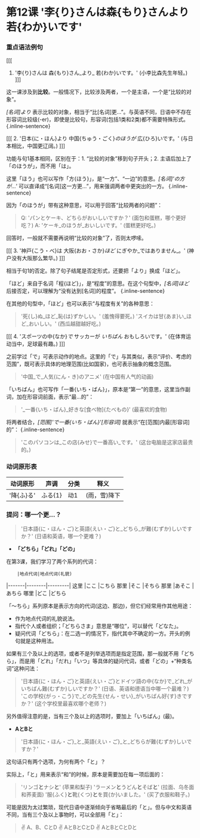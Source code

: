 # 第12课 '李{り}さんは森{もり}さんより若{わか}いです'

### 重点语法例句

[[[
1. '李{り}さんは 森{もり}さん_より_ 若{わか}いです。' (小李比森先生年轻。)
]]]

这一课涉及到**比较**。一般情况下，比较涉及两者，一个是主语，一个是“比较的对象”。

*[名词]より* 表示比较的对象，相当于“比[名词]更...”。与英语不同，日语中不存在形容词比较级(-er)，即使是比较句，形容词(包括1类和2类)都不需要特殊形式。
{.inline-sentence}

<style>

.inline-sentence em {
    all:unset;
    background-color: var(--bg-gray);
    padding: 3px;
    border-radius: 4px; 
}

</style>

[[[
2. '日本{に・ほん}より 中国{ちゅう・ごく}_のほうが_ 広{ひろ}いです。' (与日本相比，中国更辽阔。)
]]]

功能与句1基本相同，区别在于：1. “比较的对象”移到句子开头；2. 主语后加上了「のほうが」，而不用「は」。

这里「ほう」也可以写作「方{ほう}」，是“一方”、“一边”的意思。*[名词]'の方が…'* 可以直译成“[名词]这一方更…”，用来强调两者中更突出的一方。
{.inline-sentence}

因为「のほうが」带有这种意思，可以用于回答“比较两者的问题”：
> Q: 'パンとケーキ、どちらがおいしいですか？' (面包和蛋糕，哪个更好吃？)
> A: 'ケーキ_のほうが_おいしいです。' (蛋糕更好吃。)

回答时，一般就不需要再说明“比较的对象”了，否则太啰嗦。

[[[
3. '神戸{こう・べ}は 大阪{おお・さか}_ほど_ にぎやか_ではありません_。' (神户没有大阪那么繁华。)
]]]

相当于句1的否定。除了句子结尾是否定形式，还要把「より」换成「ほど」。

「ほど」来自于名词「程{ほど}」，是“程度”的意思。在这个句型中，*[名词]ほど* 后接否定，可以理解为“没有达到[名词]的程度”。
{.inline-sentence}

在其他的句型中，「ほど」也可以表示“与程度有关”的各种意思：
> '死{し}ぬ_ほど_恥{は}ずかしい。' (羞愧得要死。)
> 'スイカは甘{あま}い_ほど_おいしい。' (西瓜越甜越好吃。)

[[[
4. 'スポーツの中{なか}_で_ サッカーが _いちばん_ おもしろいです。' (在体育运动当中，足球最有趣。)
]]]

之前学过「で」可表示动作的地点。这里的「で」与其类似，表示“评价、考虑的范围”，既可表示具体的地理范围(比如国家)，也可表示抽象的概念范围。
> '中国_で_人気{にん・き}のアニメ' (在中国有人气的动画)

「いちばん」也可写作「一番{いち・ばん}」，原本是“第一”的意思，这里当作副词，加在形容词前面，表示“最…的”：
> '_一番{いち・ばん}_好きな[食べ物]{たべもの}' (最喜欢的食物)

将两者结合，*[范围]'で一番{いち・ばん}'[形容词]* 就表示“在[范围]内最[形容词]的”：
{.inline-sentence}

> 'このパソコンは_この店{みせ}で一番高い_です。' (这台电脑是这家店最贵的。)

### 动词原形表
|动词原形       |声调         |分类|释义
|---------------|-------------|----|------|
'降{ふ}る'      |ふる{1}      |动1 |(雨，雪)降下



### 提问：哪一个更…？

> '日本語{に・ほん・ご}と英語{えい・ご}と_どちら_が難{むずか}しいですか？'
> (日语和英语，哪一个更难？)

- **「どちら」「どれ」「どの」**

在第3课，我们学习了两个系列的代词：

        |地点代词|地点代词(礼貌)
|-------|--------|---------|
这里    |ここ    |こちら
那里    |そこ    |そちら
那里    |あそこ  |あちら
哪里    |どこ    |どちら

「～ちら」系列原本是表示方向的代词(这边、那边)，但它们经常用作其他用途：
- 作为地点代词的礼貌说法。
- 指代个人或者组织；「どちらさま」意思是“哪位”，可以替代「どなた」。
- 疑问代词「どちら」：在二选一的情况下，指代其中不确定的一方。开头的例句就是这种用法。

如果有三个及以上的选项，或者不是列举选项而是指定范围，那一般就不用「どちら」，而是用「どれ」「だれ」「いつ」等具体的疑问代词，或者「どの」+“种类名词”这种问法：

> '日本語{に・ほん・ご}と英語{えい・ご}とドイツ語の中{なか}で_どれ_がいちばん難{むずか}しいですか？'
> (日语、英语和德语当中哪一个最难？)
> 'この学校{がっ・こう}で_どの先生{せん・せい}_がいちばん好{す}きですか？'
> (这个学校里最喜欢哪个老师？)

另外值得注意的是，当有三个及以上的选项时，要加上「いちばん」(最)。

- **AとBと**

> '日本語{に・ほん・ご}_と_英語{えい・ご}_と_どちらが難{むずか}しいですか？'

这句话只有两个选项，为何有两个「と」？

实际上，「と」用来表示“和”的时候，原本是需要加在每一项后面的：
> 'リンゴ**と**ナシ**と**' (苹果和梨子)
> 'ラーメン**と**うどん**と**そば**と**' (拉面、乌冬面和荞麦面)
> '服{ふく}**と**靴{くつ}**と**を買{か}いました。' (买了衣服和鞋子。)

可能是因为太过繁琐，现代日语中逐渐倾向于省略最后的「と」。但与中文和英语不同，当有三个及以上事物时，可以全部用「と」：
> :v: A、B、CとD
> :v: AとBとCとD
> :v: AとBとCとDと


